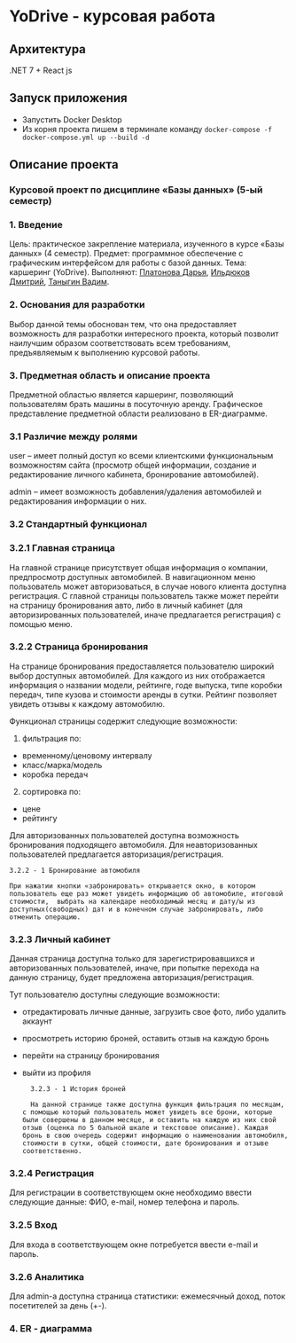 # YoDrive - курсовая работа

## Архитектура

.NET 7 + React js

## Запуск приложения

- Запустить Docker Desktop
- Из корня проекта пишем в терминале команду `docker-compose -f docker-compose.yml up --build -d`

## Описание проекта

### Курсовой проект по дисциплине «Базы данных» (5-ый семестр)

### 1. Введение

Цель: практическое закрепление материала, изученного в курсе «Базы данных» (4 семестр).
Предмет: программное обеспечение с графическим интерфейсом для работы с базой данных.
Тема: каршеринг (YoDrive).
Выполняют: [Платонова Дарья](https://github.com/valjetaA), [Ильдюков Дмитрий](https://github.com/DmitryIldyukov), [Таныгин Вадим](https://github.com/tanyginvv).

### 2. Основания для разработки

Выбор данной темы обоснован тем, что она предоставляет возможность для разработки интересного проекта, который позволит наилучшим образом соответствовать всем требованиям, предъявляемым к выполнению курсовой работы.

### 3. Предметная область и описание проекта

Предметной областью является каршеринг, позволяющий пользователям брать машины в посуточную аренду. Графическое представление предметной области реализовано в ER-диаграмме.

### 3.1 Различие между ролями

user – имеет полный доступ ко всеми клиентскими функциональным возможностям сайта (просмотр общей информации, создание и редактирование личного кабинета, бронирование автомобилей).

admin – имеет возможность добавления/удаления автомобилей и редактирования информации о них.

### 3.2 Стандартный функционал

### 3.2.1 Главная страница

На главной странице присутствует общая информация о компании, предпросмотр доступных автомобилей. В навигационном меню пользователь может авторизоваться, в случае нового клиента доступна регистрация. С главной страницы пользователь также может перейти на страницу бронирования авто, либо в личный кабинет (для авторизированных пользователей, иначе предлагается регистрация) с помощью меню.

### 3.2.2 Страница бронирования

На странице бронирования предоставляется пользователю широкий выбор доступных автомобилей. Для каждого из них отображается информация о названии модели, рейтинге, годе выпуска, типе коробки передач, типе кузова и стоимости аренды в сутки. Рейтинг позволяет увидеть отзывы к каждому автомобилю.

Функционал страницы содержит следующие возможности:
1) фильтрация по:
- временному/ценовому интервалу
- класс/марка/модель
- коробка передач
2) сортировка по:
- цене
- рейтингу

Для авторизованных пользователей доступна возможность бронирования подходящего автомобиля. Для неавторизованных пользователей предлагается авторизация/регистрация.

    3.2.2 - 1 Бронирование автомобиля
	
	При нажатии кнопки «забронировать» открывается окно, в котором пользователь еще раз может увидеть информацию об автомобиле, итоговой стоимости,  выбрать на календаре необходимый месяц и дату/ы из доступных(свободных) дат и в конечном случае забронировать, либо отменить операцию.

### 3.2.3 Личный кабинет

Данная страница доступна только для зарегистрировавшихся и авторизованных пользователей, иначе, при попытке перехода на данную страницу, будет предложена авторизация/регистрация.

Тут пользователю доступны следующие возможности:
- отредактировать личные данные, загрузить свое фото, либо удалить аккаунт
- просмотреть историю броней, оставить отзыв на каждую бронь
- перейти на страницу бронирования
- выйти из профиля


    	3.2.3 - 1 История броней

    	На данной странице также доступна функция фильтрация по месяцам, с помощью который пользователь может увидеть все брони, которые были совершены в данном месяце, и оставить на каждую из них свой отзыв (оценка по 5 бальной шкале и текстовое описание). Каждая бронь в свою очередь содержит информацию о наименовании автомобиля, стоимости в сутки, общей стоимости, дате бронирования и отзыве соответственно.

### 3.2.4 Регистрация

Для регистрации в соответствующем окне необходимо ввести следующие данные: ФИО, e-mail, номер телефона и пароль.



### 3.2.5 Вход

Для входа в соответствующем окне потребуется ввести e-mail и пароль.

### 3.2.6 Аналитика

Для admin-а доступна страница статистики: ежемесячный доход, поток посетителей за день (+-).


### 4. ER - диаграмма 

